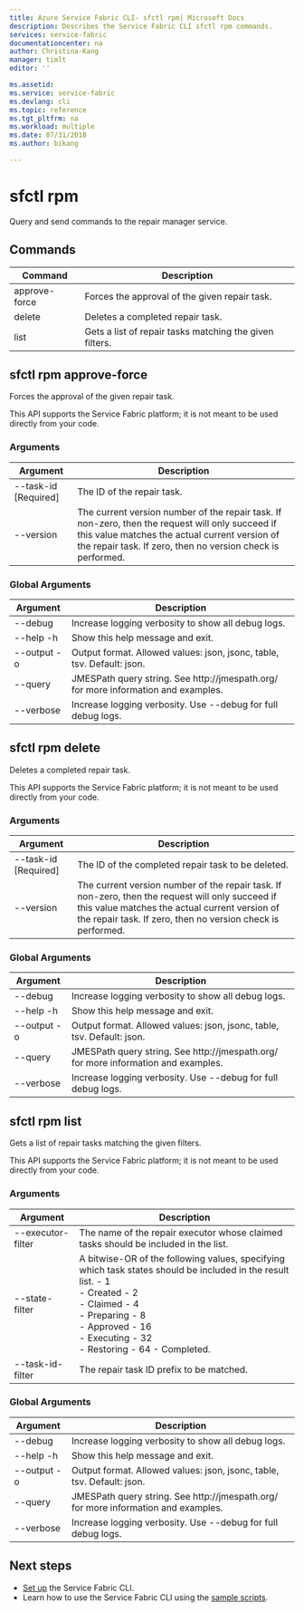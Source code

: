 ```yaml
---
title: Azure Service Fabric CLI- sfctl rpm| Microsoft Docs
description: Describes the Service Fabric CLI sfctl rpm commands.
services: service-fabric
documentationcenter: na
author: Christina-Kang
manager: timlt
editor: ''

ms.assetid: 
ms.service: service-fabric
ms.devlang: cli
ms.topic: reference
ms.tgt_pltfrm: na
ms.workload: multiple
ms.date: 07/31/2018
ms.author: bikang

---
```

# sfctl rpm
Query and send commands to the repair manager service.

## Commands

|Command|Description|
| --- | --- |
| approve-force | Forces the approval of the given repair task. |
| delete | Deletes a completed repair task. |
| list | Gets a list of repair tasks matching the given filters. |

## sfctl rpm approve-force
Forces the approval of the given repair task.

This API supports the Service Fabric platform; it is not meant to be used directly from your code.

### Arguments

|Argument|Description|
| --- | --- |
| --task-id [Required] | The ID of the repair task. |
| --version | The current version number of the repair task. If non-zero, then the request will only succeed if this value matches the actual current version of the repair task. If zero, then no version check is performed. |

### Global Arguments

|Argument|Description|
| --- | --- |
| --debug | Increase logging verbosity to show all debug logs. |
| --help -h | Show this help message and exit. |
| --output -o | Output format.  Allowed values\: json, jsonc, table, tsv.  Default\: json. |
| --query | JMESPath query string. See http\://jmespath.org/ for more information and examples. |
| --verbose | Increase logging verbosity. Use --debug for full debug logs. |

## sfctl rpm delete
Deletes a completed repair task.

This API supports the Service Fabric platform; it is not meant to be used directly from your code.

### Arguments

|Argument|Description|
| --- | --- |
| --task-id [Required] | The ID of the completed repair task to be deleted. |
| --version | The current version number of the repair task. If non-zero, then the request will only succeed if this value matches the actual current version of the repair task. If zero, then no version check is performed. |

### Global Arguments

|Argument|Description|
| --- | --- |
| --debug | Increase logging verbosity to show all debug logs. |
| --help -h | Show this help message and exit. |
| --output -o | Output format.  Allowed values\: json, jsonc, table, tsv.  Default\: json. |
| --query | JMESPath query string. See http\://jmespath.org/ for more information and examples. |
| --verbose | Increase logging verbosity. Use --debug for full debug logs. |

## sfctl rpm list
Gets a list of repair tasks matching the given filters.

This API supports the Service Fabric platform; it is not meant to be used directly from your code.

### Arguments

|Argument|Description|
| --- | --- |
| --executor-filter | The name of the repair executor whose claimed tasks should be included in the list. |
| --state-filter | A bitwise-OR of the following values, specifying which task states should be included in the result list. - 1  <br> - Created - 2  <br> - Claimed - 4  <br> - Preparing - 8  <br> - Approved - 16  <br> - Executing - 32  <br> - Restoring - 64 - Completed. |
| --task-id-filter | The repair task ID prefix to be matched. |

### Global Arguments

|Argument|Description|
| --- | --- |
| --debug | Increase logging verbosity to show all debug logs. |
| --help -h | Show this help message and exit. |
| --output -o | Output format.  Allowed values\: json, jsonc, table, tsv.  Default\: json. |
| --query | JMESPath query string. See http\://jmespath.org/ for more information and examples. |
| --verbose | Increase logging verbosity. Use --debug for full debug logs. |


## Next steps
- [Set up](service-fabric-cli.md) the Service Fabric CLI.
- Learn how to use the Service Fabric CLI using the [sample scripts](/azure/service-fabric/scripts/sfctl-upgrade-application).